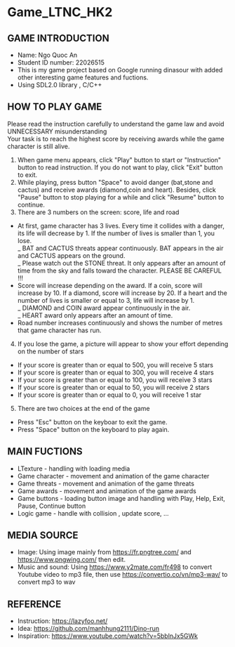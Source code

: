 # Game_LTNC_HK2

## GAME INTRODUCTION
+ Name: Ngo Quoc An  <br/>
+ Student ID number: 22026515 <br/>
+ This is my game project based on Google running dinasour with added other interesting game features and fuctions. <br/>
+ Using SDL2.0 library , C/C++ <br/>

## HOW TO PLAY GAME
Please read the instruction carefully to understand the game law and avoid UNNECESSARY misunderstanding <br/>
Your task is to reach the highest score by receiving awards while the game character is still alive. <br/>
1. When game menu appears, click "Play" button to start or "Instruction" button to read instruction. If you do not want to play, click "Exit" button to exit.
2. While playing, press button "Space" to avoid danger (bat,stone and cactus) and receive awards (diamond,coin and heart). Besides, click "Pause" button to stop playing for a while and click "Resume" button to continue.
3. There are 3 numbers on the screen: score, life and road <br/>
+ At first, game character has 3 lives. Every time it collides with a danger, its life will decrease by 1. If the number of lives is smaller than 1, you lose. <br/>
_ BAT and CACTUS threats appear continuously. BAT appears in the air and CACTUS appears on the ground. <br/>
_ Please watch out the STONE threat. It only appears after an amount of time from the sky and falls toward the character. PLEASE BE CAREFUL !!!
+ Score will increase depending on the award. If a coin, score will increase by 10. If a diamond, score will increase by 20. If a heart and the number of lives is smaller or equal to 3, life will increase by 1. <br/>
_ DIAMOND and COIN award appear continuously in the air. <br/>
_ HEART award only appears after an amount of time. <br/>
+ Road number increases continuously and shows the number of metres that game character has run. <br/>
4. If you lose the game, a picture will appear to show your effort depending on the number of stars <br/>
+ If your score is greater than or equal to 500, you will receive 5 stars  <br/>
+ If your score is greater than or equal to 300, you will receive 4 stars  <br/>
+ If your score is greater than or equal to 100, you will receive 3 stars  <br/>
+ If your score is greater than or equal to 50, you will receive 2 stars   <br/>
+ If your score is greater than or equal to 0, you will receive 1 star     <br/>
5. There are two choices at the end of the game <br/>
+ Press "Esc" button on the keyboar to exit the game. <br/>
+ Press "Space" button on the keyboard to play again. <br/>
## MAIN FUCTIONS
+ LTexture - handling with loading media <br/>
+ Game character - movement and animation of the game character <br/>
+ Game threats - movement and animation of the game threats <br/>
+ Game awards - movement and animation of the game awards <br/>
+ Game buttons - loading button image and handling with Play, Help, Exit, Pause, Continue button <br/>
+ Logic game - handle with collision , update score, ... <br/>
## MEDIA SOURCE
+ Image: Using image mainly from https://fr.pngtree.com/ and https://www.pngwing.com/ then edit. <br/>
+ Music and sound: Using https://www.y2mate.com/fr498 to convert Youtube video to mp3 file, then use https://convertio.co/vn/mp3-wav/ to convert mp3 to wav <br/>
## REFERENCE
+ Instruction: https://lazyfoo.net/ <br/>
+ Idea: https://github.com/manhhung2111/Dino-run <br/>
+ Inspiration: https://www.youtube.com/watch?v=5bblnJx5GWk <br/>
